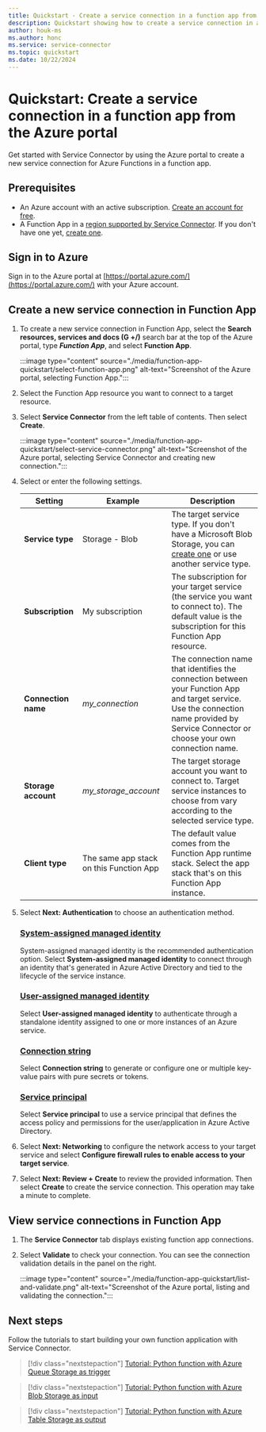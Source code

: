 ```yaml
---
title: Quickstart - Create a service connection in a function app from the Azure portal
description: Quickstart showing how to create a service connection in a function app from the Azure portal
author: houk-ms
ms.author: honc
ms.service: service-connector
ms.topic: quickstart
ms.date: 10/22/2024
---
```

# Quickstart: Create a service connection in a function app from the Azure portal

Get started with Service Connector by using the Azure portal to create a new service connection for Azure Functions in a function app.

## Prerequisites

- An Azure account with an active subscription. [Create an account for free](https://azure.microsoft.com/free).
- A Function App in a [region supported by Service Connector](./concept-region-support.md). If you don't have one yet, [create one](../azure-functions/create-first-function-cli-python.md).

## Sign in to Azure

Sign in to the Azure portal at [https://portal.azure.com/](https://portal.azure.com/) with your Azure account.

## Create a new service connection in Function App

1. To create a new service connection in Function App, select the **Search resources, services and docs (G +/)** search bar at the top of the Azure portal, type ***Function App***, and select **Function App**.

   :::image type="content" source="./media/function-app-quickstart/select-function-app.png" alt-text="Screenshot of the Azure portal, selecting Function App.":::
2. Select the Function App resource you want to connect to a target resource.
3. Select **Service Connector** from the left table of contents. Then select **Create**.

   :::image type="content" source="./media/function-app-quickstart/select-service-connector.png" alt-text="Screenshot of the Azure portal, selecting Service Connector and creating new connection.":::
4. Select or enter the following settings.

   | Setting                   | Example                                 | Description                                                                                                                                                                                |
   | ------------------------- | --------------------------------------- | ------------------------------------------------------------------------------------------------------------------------------------------------------------------------------------------ |
   | **Service type**    | Storage -  Blob                         | The target service type. If you don't have a Microsoft Blob Storage, you can [create one](../storage/blobs/storage-quickstart-blobs-portal.md) or use another service type.                    |
   | **Subscription**    | My subscription                         | The subscription for your target service (the service you want to connect to). The default value is the subscription for this Function App resource.                                       |
   | **Connection name** | *my_connection*                       | The connection name that identifies the connection between your Function App and target service. Use the connection name provided by Service Connector or choose your own connection name. |
   | **Storage account** | *my_storage_account*                  | The target storage account you want to connect to. Target service instances to choose from vary according to the selected service type.                                                    |
   | **Client type**     | The same app stack on this Function App | The default value comes from the Function App runtime stack. Select the app stack that's on this Function App instance.                                                                    |
5. Select **Next: Authentication** to choose an authentication method.

   ### [System-assigned managed identity](#tab/SMI)

   System-assigned managed identity is the recommended authentication option. Select **System-assigned managed identity** to connect through an identity that's generated in Azure Active Directory and tied to the lifecycle of the service instance.

   ### [User-assigned managed identity](#tab/UMI)

   Select **User-assigned managed identity** to authenticate through a standalone identity assigned to one or more instances of an Azure service.

   ### [Connection string](#tab/CS)

   Select **Connection string** to generate or configure one or multiple key-value pairs with pure secrets or tokens.

   ### [Service principal](#tab/SP)

   Select **Service principal** to use a service principal that defines the access policy and permissions for the user/application in Azure Active Directory.
6. Select **Next: Networking** to configure the network access to your target service and select **Configure firewall rules to enable access to your target service**.
7. Select **Next: Review + Create**  to review the provided information. Then select **Create** to create the service connection. This operation may take a minute to complete.

## View service connections in Function App

1. The **Service Connector** tab displays existing function app connections.
2. Select **Validate** to check your connection. You can see the connection validation details in the panel on the right.

   :::image type="content" source="./media/function-app-quickstart/list-and-validate.png" alt-text="Screenshot of the Azure portal, listing and validating the connection.":::

## Next steps

Follow the tutorials to start building your own function application with Service Connector.

> [!div class="nextstepaction"]
> [Tutorial: Python function with Azure Queue Storage as trigger](./tutorial-python-functions-storage-queue-as-trigger.md)

> [!div class="nextstepaction"]
> [Tutorial: Python function with Azure Blob Storage as input](./tutorial-python-functions-storage-blob-as-input.md)

> [!div class="nextstepaction"]
> [Tutorial: Python function with Azure Table Storage as output](./tutorial-python-functions-storage-table-as-output.md)
